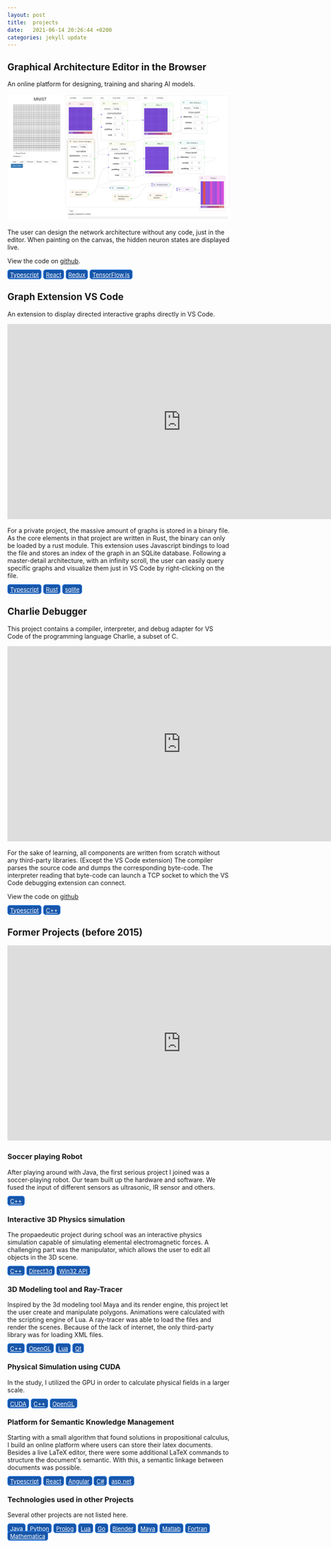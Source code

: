 ```yaml
---
layout: post
title:  projects
date:   2021-06-14 20:26:44 +0200
categories: jekyll update
---
```


<style type="text/css">
  .tag:visited, .tag {
    border: 1px solid #3b8fff;;
    border-radius: 6px;
    padding: 3px 5px 1px;
    color: #fff;
    background-color: #1756a9;
    font-size: small;
  }
  .tag:hover{
      color: #eee;
      text-decoration: none;
  }
  
</style>

## Graphical Architecture Editor in the Browser

An online platform for designing, training and sharing AI models.

[![](https://raw.githubusercontent.com/lochbrunner/open-go-bot/master/docs/assets/mnist/mnist.gif)](https://raw.githubusercontent.com/lochbrunner/open-go-bot/master/docs/assets/mnist/mnist.gif)

The user can design the network architecture without any code, just in the editor.
When painting on the canvas, the hidden neuron states are displayed live.

View the code on [github](https://github.com/lochbrunner/open-go-bot).


<a class="tag" href="https://www.typescriptlang.org">Typescript</a>
<a class="tag" href="https://reactjs.org">React</a>
<a class="tag" href="https://redux.js.org">Redux</a>
<a class="tag" href="https://www.tensorflow.org/js">TensorFlow.js</a>

## Graph Extension VS Code

An extension to display directed interactive graphs directly in VS Code.

<iframe width="784" height="441" src="https://www.youtube.com/embed/TJ5P_vkUihw" title="YouTube video player" frameborder="0" allow="accelerometer; autoplay; clipboard-write; encrypted-media; gyroscope; picture-in-picture" allowfullscreen></iframe>

For a private project, the massive amount of graphs is stored in a binary file.
As the core elements in that project are written in Rust, the binary can only be loaded by a rust module.
This extension uses Javascript bindings to load the file and stores an index of the graph in an SQLite database.
Following a master-detail architecture, with an infinity scroll, the user can easily query specific graphs and visualize them just in VS Code by right-clicking on the file.

<a class="tag" href="https://www.typescriptlang.org">Typescript</a>
<a class="tag" href="https://www.rust-lang.org/">Rust</a>
<a class="tag" href="https://www.sqlite.org/index.html">sqlite</a>

## Charlie Debugger

This project contains a compiler, interpreter, and debug adapter for VS Code of the programming language Charlie, a subset of C.

<iframe width="784" height="441" src="https://www.youtube.com/embed/bC8TMuqG-oE" title="YouTube video player" frameborder="0" allow="accelerometer; autoplay; clipboard-write; encrypted-media; gyroscope; picture-in-picture" allowfullscreen></iframe>

For the sake of learning, all components are written from scratch without any third-party libraries. (Except the VS Code extension)
The compiler parses the source code and dumps the corresponding byte-code.
The interpreter reading that byte-code can launch a TCP socket to which the VS Code debugging extension can connect. 

View the code on [github](https://github.com/lochbrunner/charlie)

<a class="tag" href="https://www.typescriptlang.org">Typescript</a>
<a class="tag" href="https://en.wikipedia.org/wiki/C%2B%2B">C++</a>

## Former Projects (before 2015)

<iframe width="784" height="441" src="https://www.youtube.com/embed/wWIqVlIU-r8" title="YouTube video player" frameborder="0" allow="accelerometer; autoplay; clipboard-write; encrypted-media; gyroscope; picture-in-picture" allowfullscreen></iframe>


### Soccer playing Robot

After playing around with Java, the first serious project I joined was a soccer-playing robot.
Our team built up the hardware and software.
We fused the input of different sensors as ultrasonic, IR sensor and others.

<a class="tag" href="https://en.wikipedia.org/wiki/C%2B%2B">C++</a>

### Interactive 3D Physics simulation

The propaedeutic project during school was an interactive physics simulation capable of simulating elemental electromagnetic forces.
A challenging part was the manipulator, which allows the user to edit all objects in the 3D scene.

<a class="tag" href="https://en.wikipedia.org/wiki/C%2B%2B">C++</a>
<a class="tag" href="https://docs.microsoft.com/en-us/windows/win32/direct3d">Direct3d</a>
<a class="tag" href="https://docs.microsoft.com/en-us/windows/win32/apiindex/windows-api-list">Win32 API</a>

### 3D Modeling tool and Ray-Tracer

Inspired by the 3d modeling tool Maya and its render engine, this project let the user create and manipulate polygons.
Animations were calculated with the scripting engine of Lua.
A ray-tracer was able to load the files and render the scenes.
Because of the lack of internet, the only third-party library was for loading XML files.

<a class="tag" href="https://en.wikipedia.org/wiki/C%2B%2B">C++</a>
<a class="tag" href="https://www.opengl.org">OpenGL</a>
<a class="tag" href="https://www.lua.org/">Lua</a>
<a class="tag" href="https://www.qt.io">Qt</a>

### Physical Simulation using CUDA

In the study, I utilized the GPU in order to calculate physical fields in a larger scale. 

<a class="tag" href="https://developer.nvidia.com/cuda-zone">CUDA</a>
<a class="tag" href="https://en.wikipedia.org/wiki/C%2B%2B">C++</a>
<a class="tag" href="https://www.opengl.org">OpenGL</a>

### Platform for Semantic Knowledge Management

Starting with a small algorithm that found solutions in propositional calculus, I build an online platform where users can store their latex documents.
Besides a live LaTeX editor, there were some additional LaTeX commands to structure the document's semantic.
With this, a semantic linkage between documents was possible. 

<a class="tag" href="https://www.typescriptlang.org">Typescript</a>
<a class="tag" href="https://reactjs.org">React</a>
<a class="tag" href="https://angular.io/">Angular</a>
<a class="tag" href="https://docs.microsoft.com/en-us/dotnet/csharp">C#</a>
<a class="tag" href="https://dotnet.microsoft.com/apps/aspnet">asp.net</a>

### Technologies used in other Projects

Several other projects are not listed here.

<a class="tag" href="https://www.java.com">Java</a>
<a class="tag" href="https://www.python.org">Python</a>
<a class="tag" href="https://en.wikipedia.org/wiki/Prolog">Prolog</a>
<a class="tag" href="https://www.lua.org">Lua</a>
<a class="tag" href="https://golang.org">Go</a>
<a class="tag" href="https://www.blender.org">Blender</a>
<a class="tag" href="https://www.autodesk.com/products/maya/overview">Maya</a>
<a class="tag" href="https://www.mathworks.com/products/matlab.html">Matlab</a>
<a class="tag" href="https://fortran-lang.org">Fortran</a>
<a class="tag" href="https://www.wolfram.com/mathematica">Mathematica</a>

